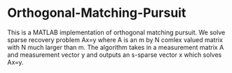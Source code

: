 # Orthogonal-Matching-Pursuit
This is a MATLAB implementation of orthogonal matching pursuit. We solve sparse recovery problem Ax=y where A is an m by N comlex valued matrix with N much larger than m. The algorithm takes in a measurement matrix A and measurement vector y and outputs an s-sparse vector x which solves Ax=y. 
